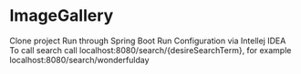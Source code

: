 # ImageGallery

Clone project
Run through Spring Boot Run Configuration via Intellej IDEA
To call search call localhost:8080/search/{desireSearchTerm}, for example localhost:8080/search/wonderfulday
